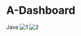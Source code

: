# A-Dashboard
Java
![1](https://user-images.githubusercontent.com/91014957/192765981-0e11cf05-2f2a-4cdc-982f-eb8d9680b4ce.jpg)
![2](https://user-images.githubusercontent.com/91014957/192765990-680c0673-f607-4808-a120-48a80e803609.jpg)
